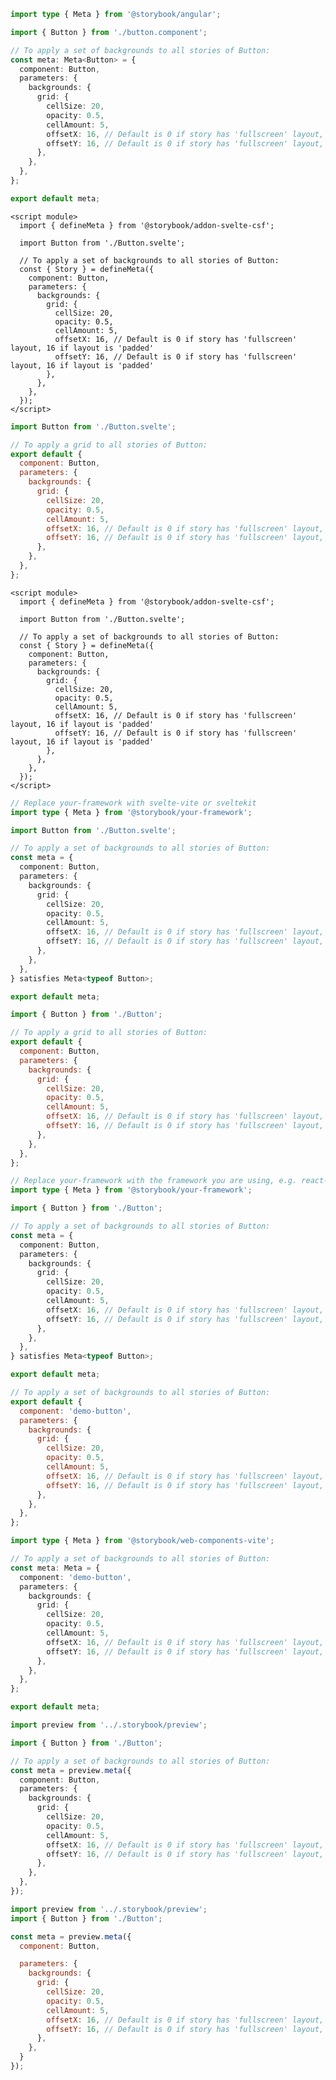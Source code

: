 ```ts filename="Button.stories.ts" renderer="angular" language="ts"
import type { Meta } from '@storybook/angular';

import { Button } from './button.component';

// To apply a set of backgrounds to all stories of Button:
const meta: Meta<Button> = {
  component: Button,
  parameters: {
    backgrounds: {
      grid: {
        cellSize: 20,
        opacity: 0.5,
        cellAmount: 5,
        offsetX: 16, // Default is 0 if story has 'fullscreen' layout, 16 if layout is 'padded'
        offsetY: 16, // Default is 0 if story has 'fullscreen' layout, 16 if layout is 'padded'
      },
    },
  },
};

export default meta;
```

```svelte filename="Button.stories.svelte" renderer="svelte" language="js" tabTitle="Svelte CSF"
<script module>
  import { defineMeta } from '@storybook/addon-svelte-csf';

  import Button from './Button.svelte';

  // To apply a set of backgrounds to all stories of Button:
  const { Story } = defineMeta({
    component: Button,
    parameters: {
      backgrounds: {
        grid: {
          cellSize: 20,
          opacity: 0.5,
          cellAmount: 5,
          offsetX: 16, // Default is 0 if story has 'fullscreen' layout, 16 if layout is 'padded'
          offsetY: 16, // Default is 0 if story has 'fullscreen' layout, 16 if layout is 'padded'
        },
      },
    },
  });
</script>
```

```js filename="Button.stories.js" renderer="svelte" language="js" tabTitle="CSF"
import Button from './Button.svelte';

// To apply a grid to all stories of Button:
export default {
  component: Button,
  parameters: {
    backgrounds: {
      grid: {
        cellSize: 20,
        opacity: 0.5,
        cellAmount: 5,
        offsetX: 16, // Default is 0 if story has 'fullscreen' layout, 16 if layout is 'padded'
        offsetY: 16, // Default is 0 if story has 'fullscreen' layout, 16 if layout is 'padded'
      },
    },
  },
};
```

```svelte filename="Button.stories.svelte" renderer="svelte" language="ts" tabTitle="Svelte CSF"
<script module>
  import { defineMeta } from '@storybook/addon-svelte-csf';

  import Button from './Button.svelte';

  // To apply a set of backgrounds to all stories of Button:
  const { Story } = defineMeta({
    component: Button,
    parameters: {
      backgrounds: {
        grid: {
          cellSize: 20,
          opacity: 0.5,
          cellAmount: 5,
          offsetX: 16, // Default is 0 if story has 'fullscreen' layout, 16 if layout is 'padded'
          offsetY: 16, // Default is 0 if story has 'fullscreen' layout, 16 if layout is 'padded'
        },
      },
    },
  });
</script>
```

```ts filename="Button.stories.ts" renderer="svelte" language="ts" tabTitle="CSF"
// Replace your-framework with svelte-vite or sveltekit
import type { Meta } from '@storybook/your-framework';

import Button from './Button.svelte';

// To apply a set of backgrounds to all stories of Button:
const meta = {
  component: Button,
  parameters: {
    backgrounds: {
      grid: {
        cellSize: 20,
        opacity: 0.5,
        cellAmount: 5,
        offsetX: 16, // Default is 0 if story has 'fullscreen' layout, 16 if layout is 'padded'
        offsetY: 16, // Default is 0 if story has 'fullscreen' layout, 16 if layout is 'padded'
      },
    },
  },
} satisfies Meta<typeof Button>;

export default meta;
```

```js filename="Button.stories.js|jsx" renderer="common" language="js" tabTitle="CSF 3"
import { Button } from './Button';

// To apply a grid to all stories of Button:
export default {
  component: Button,
  parameters: {
    backgrounds: {
      grid: {
        cellSize: 20,
        opacity: 0.5,
        cellAmount: 5,
        offsetX: 16, // Default is 0 if story has 'fullscreen' layout, 16 if layout is 'padded'
        offsetY: 16, // Default is 0 if story has 'fullscreen' layout, 16 if layout is 'padded'
      },
    },
  },
};
```

```ts filename="Button.stories.ts|tsx" renderer="common" language="ts" tabTitle="CSF 3"
// Replace your-framework with the framework you are using, e.g. react-vite, nextjs, vue3-vite, etc.
import type { Meta } from '@storybook/your-framework';

import { Button } from './Button';

// To apply a set of backgrounds to all stories of Button:
const meta = {
  component: Button,
  parameters: {
    backgrounds: {
      grid: {
        cellSize: 20,
        opacity: 0.5,
        cellAmount: 5,
        offsetX: 16, // Default is 0 if story has 'fullscreen' layout, 16 if layout is 'padded'
        offsetY: 16, // Default is 0 if story has 'fullscreen' layout, 16 if layout is 'padded'
      },
    },
  },
} satisfies Meta<typeof Button>;

export default meta;
```

```js filename="Button.stories.js" renderer="web-components" language="js"
// To apply a set of backgrounds to all stories of Button:
export default {
  component: 'demo-button',
  parameters: {
    backgrounds: {
      grid: {
        cellSize: 20,
        opacity: 0.5,
        cellAmount: 5,
        offsetX: 16, // Default is 0 if story has 'fullscreen' layout, 16 if layout is 'padded'
        offsetY: 16, // Default is 0 if story has 'fullscreen' layout, 16 if layout is 'padded'
      },
    },
  },
};
```

```ts filename="Button.stories.ts" renderer="web-components" language="ts"
import type { Meta } from '@storybook/web-components-vite';

// To apply a set of backgrounds to all stories of Button:
const meta: Meta = {
  component: 'demo-button',
  parameters: {
    backgrounds: {
      grid: {
        cellSize: 20,
        opacity: 0.5,
        cellAmount: 5,
        offsetX: 16, // Default is 0 if story has 'fullscreen' layout, 16 if layout is 'padded'
        offsetY: 16, // Default is 0 if story has 'fullscreen' layout, 16 if layout is 'padded'
      },
    },
  },
};

export default meta;
```

```ts filename="Button.stories.ts|tsx" renderer="react" language="ts" tabTitle="CSF Next 🧪"
import preview from '../.storybook/preview';

import { Button } from './Button';

// To apply a set of backgrounds to all stories of Button:
const meta = preview.meta({
  component: Button,
  parameters: {
    backgrounds: {
      grid: {
        cellSize: 20,
        opacity: 0.5,
        cellAmount: 5,
        offsetX: 16, // Default is 0 if story has 'fullscreen' layout, 16 if layout is 'padded'
        offsetY: 16, // Default is 0 if story has 'fullscreen' layout, 16 if layout is 'padded'
      },
    },
  },
});
```

<!-- JS snippets still needed while providing both CSF 3 & Next -->

```js filename="Button.stories.js|jsx" renderer="react" language="js" tabTitle="CSF Next 🧪"
import preview from '../.storybook/preview';
import { Button } from './Button';

const meta = preview.meta({
  component: Button,

  parameters: {
    backgrounds: {
      grid: {
        cellSize: 20,
        opacity: 0.5,
        cellAmount: 5,
        offsetX: 16, // Default is 0 if story has 'fullscreen' layout, 16 if layout is 'padded'
        offsetY: 16, // Default is 0 if story has 'fullscreen' layout, 16 if layout is 'padded'
      },
    },
  }
});
```
